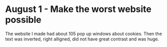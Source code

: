 #  August 1 - Make the worst website possible

The website I made had about 105 pop up windows about cookies. Then the text was inverted, right alligned, did not have great contrast and was huge.